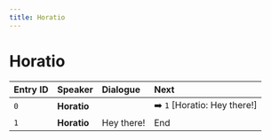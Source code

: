 ```yaml
---
title: Horatio
---
```


# Horatio


| Entry ID | Speaker | Dialogue | Next |
| :------- | :------ | :------- | :------------ |
| `0` | **Horatio** |  | ➡️ `1` \[Horatio: Hey there\!\] |
| `1` | **Horatio** | Hey there\! | End |
